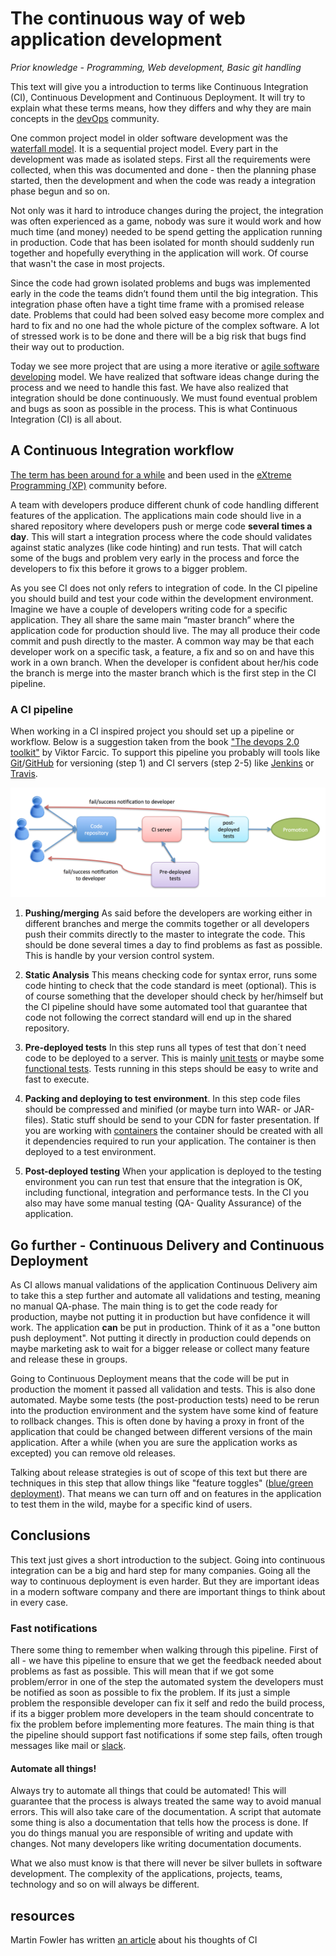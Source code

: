 # The continuous way of web application development

*Prior  knowledge  - Programming, Web development, Basic git handling*

This text will give you a introduction to terms like Continuous Integration (CI), Continuous Development and Continuous Deployment. It will try to explain what these terms means, how they differs and why they are main concepts in the [devOps](https://en.wikipedia.org/wiki/DevOps) community.

One common project model in older software development was the [waterfall model](https://en.wikipedia.org/wiki/Waterfall_model). It is a sequential project model. Every part in the development was made as isolated steps. First all the requirements were collected, when this was documented and done - then the planning phase started, then the development and when the code was ready a integration phase begun and so on.

Not only was it hard to introduce changes during the project, the integration was often experienced as a game, nobody was sure it would work and how much time (and money) needed to be spend getting the application running in production. Code that has been isolated for month should suddenly run together and hopefully everything in the application will work. Of course that wasn't the case in most projects.

Since the code had grown isolated problems and bugs was implemented early in the code the teams didn’t found them until the big integration. This integration phase often have a tight time frame with a promised release date. Problems that could had been solved easy become more complex and hard to fix and no one had the whole picture of the complex software. A lot of stressed work is to be done and there will be a big risk that bugs find their way out to production.

Today we see more project that are using a more iterative or [agile software developing](https://en.wikipedia.org/wiki/Agile_software_development) model. We have realized that software ideas change during the process and we need to handle this fast. We have also realized that integration should be done continuously. We must found eventual problem and bugs as soon as possible in the process. This is what Continuous Integration (CI) is all about.


## A Continuous Integration workflow

[The term has been around for a while](https://en.wikipedia.org/wiki/Continuous_integration) and been used in the [eXtreme Programming (XP)](https://en.wikipedia.org/wiki/Extreme_programming) community before.

A team with developers produce different chunk of code handling different features of the application. The applications main code should live in a shared repository where developers push or merge code **several times a day**. This will start a integration process where the code should validates against static analyzes (like code hinting) and run tests. That will catch some of the bugs and problem very early in the process and force the developers to fix this before it grows to a bigger problem.

As you see CI does not only refers to integration of code. In the CI pipeline you should build and test your code within the development environment. Imagine we have a couple of developers writing code for a specific application. They all share the same main “master branch” where the application code for production should live. The may all produce their code commit and push directly to the master. A common way may be that each developer work on a specific task, a feature, a fix and so on and have this work in a own branch. When the developer is confident about her/his code the branch is merge into the master branch which is the first step in the CI pipeline.

### A CI pipeline
When working in a CI inspired project you should set up a pipeline or workflow. Below is a suggestion taken from the book ["The devops 2.0 toolkit"](https://leanpub.com/the-devops-2-toolkit) by Viktor Farcic. To support this pipeline you probably will tools like [Git](https://git-scm.com/)/[GitHub](github.com) for versioning  (step 1) and CI servers (step 2-5) like [Jenkins](https://jenkins.io/) or [Travis](https://travis-ci.org/).

![pipeline](./images/pipeline.png)


1. **Pushing/merging**
As said before the developers are working either in different branches and merge the commits together or all developers push their commits directly to the master to integrate the code. This should be done several times a day to find problems as fast as possible. This is handle by your version control system.

2. **Static Analysis**
This means checking code for syntax error, runs some code hinting to check that the code standard is meet (optional). This is of course something that the developer should check by her/himself but the CI pipeline should have some automated tool that guarantee that code not following the correct standard will end up in the shared repository.

3. **Pre-deployed tests**
In this step runs all types of test that don´t need code to be deployed to a server. This is mainly [unit tests](https://en.wikipedia.org/wiki/Unit_testing) or maybe some [functional tests](https://en.wikipedia.org/wiki/Functional_testing). Tests running in this steps should be easy to write and fast to execute.

4. **Packing and deploying to test environment**. In this step code files should be compressed and minified (or maybe turn into WAR- or JAR-files). Static stuff should be send to your CDN for faster presentation. If you are working with [containers](./containers.md) the container should be created with all it dependencies required to run your application. The container is then deployed to a test environment.

5. **Post-deployed testing**
When your application is deployed to the testing environment you can run test that ensure that the integration is OK, including functional, integration and performance tests. In the CI you also may have some manual testing (QA- Quality Assurance) of the application.


## Go further - Continuous Delivery and Continuous Deployment
As CI allows manual validations of the application Continuous Delivery aim to take this a step further and automate all validations and testing, meaning no manual QA-phase. The main thing is to get the code ready for production, maybe not putting it in production but have confidence it will work. The application **can** be put in production. Think of it as a "one button push deployment". Not putting it directly in production could depends on maybe marketing ask to wait for a bigger release or collect many feature and release these in groups.

Going to Continuous Deployment means that the code will be put in production the moment it passed all validation and tests. This is also done automated. Maybe some tests (the post-production tests) need to be rerun into the production environment and the system have some kind of feature to rollback changes. This is often done by having a proxy in front of the application that could be changed between different versions of the main application. After a while (when you are sure the application works as excepted) you can remove old releases.

Talking about release strategies is out of scope of this text but there are techniques in this step that allow things like "feature toggles" ([blue/green deployment](http://martinfowler.com/bliki/BlueGreenDeployment.html)). That means we can turn off and on features in the application to test them in the wild, maybe for a specific kind of users.

## Conclusions
This text just gives a short introduction to the subject. Going into continuous integration can be a big and hard step for many companies. Going all the way to continuous deployment is even harder. But they are important ideas in a modern software company and there are important things to think about in every case.

### Fast notifications
There some thing to remember when walking through this pipeline. First of all - we have this pipeline to ensure that we get the feedback needed about problems as fast as possible. This will mean that if we got some problem/error in one of the step the automated system the developers must be notified as soon as possible to fix the problem. If its just a simple problem the responsible developer can fix it self and redo the build process, if its a bigger problem more developers in the team should concentrate to fix the problem before implementing more features. The main thing is that the pipeline should support fast notifications if some step fails, often trough messages like mail or [slack](https://slack.com/).

#### Automate all things!
Always try to automate all things that could be automated! This will guarantee that the process is always treated the same way to avoid manual errors. This will also take care of the documentation. A script that automate some thing is also a documentation that tells how the process is done. If you do things manual you are responsible of writing and update with changes. Not many developers like writing documentation documents.

What we also must know is that there will never be silver bullets in software development. The complexity of the applications, projects, teams, technology and so on will always be different.

## resources
Martin Fowler has written [an article](http://martinfowler.com/articles/continuousIntegration.html) about his thoughts of CI
